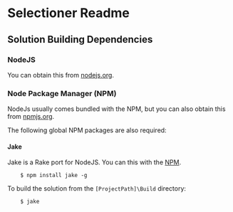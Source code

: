 # Selectioner Readme

## Solution Building Dependencies

### NodeJS

You can obtain this from [nodejs.org](http://nodejs.org/). 

### Node Package Manager (NPM)

NodeJs usually comes bundled with the NPM, but you can also obtain this from [npmjs.org](https://npmjs.org/).

The following global NPM packages are also required:

#### Jake

Jake is a Rake port for NodeJS. You can this with the [NPM](http://github.com/isaacs/npm).

		$ npm install jake -g

To build the solution from the `[ProjectPath]\Build` directory: 

		$ jake